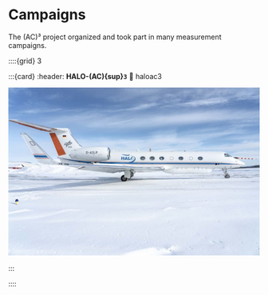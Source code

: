 # Campaigns
The (AC)³ project organized and took part in many measurement campaigns.



::::{grid} 3

:::{card} 
:header: **HALO-(AC){sup}`3`**
:link: haloac3

![HALO](./figures/HALO.jpg)
 
:::

::::